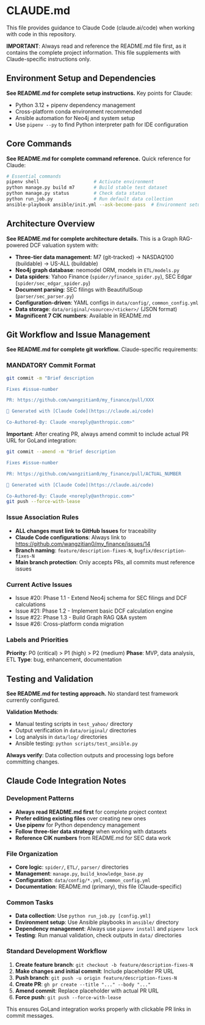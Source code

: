 # CLAUDE.md

This file provides guidance to Claude Code (claude.ai/code) when working with code in this repository.

**IMPORTANT**: Always read and reference the README.md file first, as it contains the complete project information. This file supplements with Claude-specific instructions only.

## Environment Setup and Dependencies

**See README.md for complete setup instructions.** Key points for Claude:

- Python 3.12 + pipenv dependency management
- Cross-platform conda environment recommended
- Ansible automation for Neo4j and system setup
- Use `pipenv --py` to find Python interpreter path for IDE configuration

## Core Commands

**See README.md for complete command reference.** Quick reference for Claude:

```bash
# Essential commands
pipenv shell                    # Activate environment
python manage.py build m7       # Build stable test dataset
python manage.py status         # Check data status
python run_job.py               # Run default data collection
ansible-playbook ansible/init.yml --ask-become-pass  # Environment setup
```

## Architecture Overview

**See README.md for complete architecture details.** This is a Graph RAG-powered DCF valuation system with:

- **Three-tier data management**: M7 (git-tracked) → NASDAQ100 (buildable) → US-ALL (buildable)
- **Neo4j graph database**: neomodel ORM, models in `ETL/models.py`
- **Data spiders**: Yahoo Finance (`spider/yfinance_spider.py`), SEC Edgar (`spider/sec_edgar_spider.py`)
- **Document parsing**: SEC filings with BeautifulSoup (`parser/sec_parser.py`)
- **Configuration-driven**: YAML configs in `data/config/`, `common_config.yml`
- **Data storage**: `data/original/<source>/<ticker>/` (JSON format)
- **Magnificent 7 CIK numbers**: Available in README.md

## Git Workflow and Issue Management

**See README.md for complete git workflow.** Claude-specific requirements:

### MANDATORY Commit Format
```bash
git commit -m "Brief description

Fixes #issue-number

PR: https://github.com/wangzitian0/my_finance/pull/XXX

🤖 Generated with [Claude Code](https://claude.ai/code)

Co-Authored-By: Claude <noreply@anthropic.com>"
```

**Important**: After creating PR, always amend commit to include actual PR URL for GoLand integration:
```bash
git commit --amend -m "Brief description

Fixes #issue-number

PR: https://github.com/wangzitian0/my_finance/pull/ACTUAL_NUMBER

🤖 Generated with [Claude Code](https://claude.ai/code)

Co-Authored-By: Claude <noreply@anthropic.com>"
git push --force-with-lease
```

### Issue Association Rules
- **ALL changes must link to GitHub Issues** for traceability
- **Claude Code configurations**: Always link to https://github.com/wangzitian0/my_finance/issues/14
- **Branch naming**: `feature/description-fixes-N`, `bugfix/description-fixes-N`
- **Main branch protection**: Only accepts PRs, all commits must reference issues

### Current Active Issues
- Issue #20: Phase 1.1 - Extend Neo4j schema for SEC filings and DCF calculations
- Issue #21: Phase 1.2 - Implement basic DCF calculation engine  
- Issue #22: Phase 1.3 - Build Graph RAG Q&A system
- Issue #26: Cross-platform conda migration

### Labels and Priorities
**Priority**: P0 (critical) > P1 (high) > P2 (medium)
**Phase**: MVP, data analysis, ETL
**Type**: bug, enhancement, documentation

## Testing and Validation

**See README.md for testing approach.** No standard test framework currently configured.

**Validation Methods**:
- Manual testing scripts in `test_yahoo/` directory
- Output verification in `data/original/` directories
- Log analysis in `data/log/` directories
- Ansible testing: `python scripts/test_ansible.py`

**Always verify**: Data collection outputs and processing logs before committing changes.

## Claude Code Integration Notes

### Development Patterns
- **Always read README.md first** for complete project context
- **Prefer editing existing files** over creating new ones
- **Use pipenv** for Python dependency management
- **Follow three-tier data strategy** when working with datasets
- **Reference CIK numbers** from README.md for SEC data work

### File Organization
- **Core logic**: `spider/`, `ETL/`, `parser/` directories
- **Management**: `manage.py`, `build_knowledge_base.py`
- **Configuration**: `data/config/*.yml`, `common_config.yml`
- **Documentation**: README.md (primary), this file (Claude-specific)

### Common Tasks
- **Data collection**: Use `python run_job.py [config.yml]`
- **Environment setup**: Use Ansible playbooks in `ansible/` directory
- **Dependency management**: Always use `pipenv install` and `pipenv lock`
- **Testing**: Run manual validation, check outputs in `data/` directories

### Standard Development Workflow
1. **Create feature branch**: `git checkout -b feature/description-fixes-N`
2. **Make changes and initial commit**: Include placeholder PR URL
3. **Push branch**: `git push -u origin feature/description-fixes-N`
4. **Create PR**: `gh pr create --title "..." --body "..."`
5. **Amend commit**: Replace placeholder with actual PR URL
6. **Force push**: `git push --force-with-lease`

This ensures GoLand integration works properly with clickable PR links in commit messages.